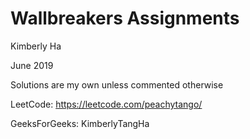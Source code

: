 # Wallbreakers Assignments 

Kimberly Ha

June 2019 

Solutions are my own unless commented otherwise 

LeetCode: https://leetcode.com/peachytango/

GeeksForGeeks: KimberlyTangHa